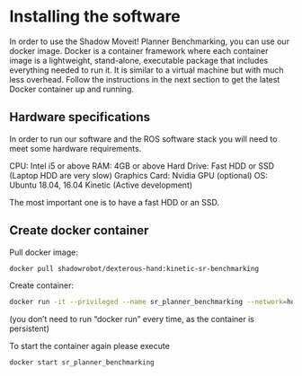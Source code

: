 # Installing the software

In order to use the Shadow Moveit! Planner Benchmarking, you can use our docker image. Docker is a container framework where each container image is a lightweight, stand-alone, executable package that includes everything needed to run it. It is similar to a virtual machine but with much less overhead. Follow the instructions in the next section to get the latest Docker container up and running.

## Hardware specifications

In order to run our software and the ROS software stack you will need to meet some hardware requirements. 

CPU: Intel i5 or above
RAM: 4GB or above
Hard Drive: Fast HDD or SSD (Laptop HDD are very slow)
Graphics Card: Nvidia GPU (optional)
OS: Ubuntu 18.04, 16.04 Kinetic (Active development)

The most important one is to have a fast HDD or an SSD.

## Create docker container

Pull docker image:
```bash
docker pull shadowrobot/dexterous-hand:kinetic-sr-benchmarking
```
Create container:
```bash
docker run -it --privileged --name sr_planner_benchmarking --network=host -e DISPLAY -e QT_X11_NO_MITSHM=1 -e LOCAL_USER_ID=$(id -u) -v /tmp/.X11-unix:/tmp/.X11-unix:rw shadowrobot/dexterous-hand:kinetic-sr-benchmarking
```
(you don’t need to run “docker run” every time, as the container is persistent)

To start the container again please execute
```
docker start sr_planner_benchmarking
```
